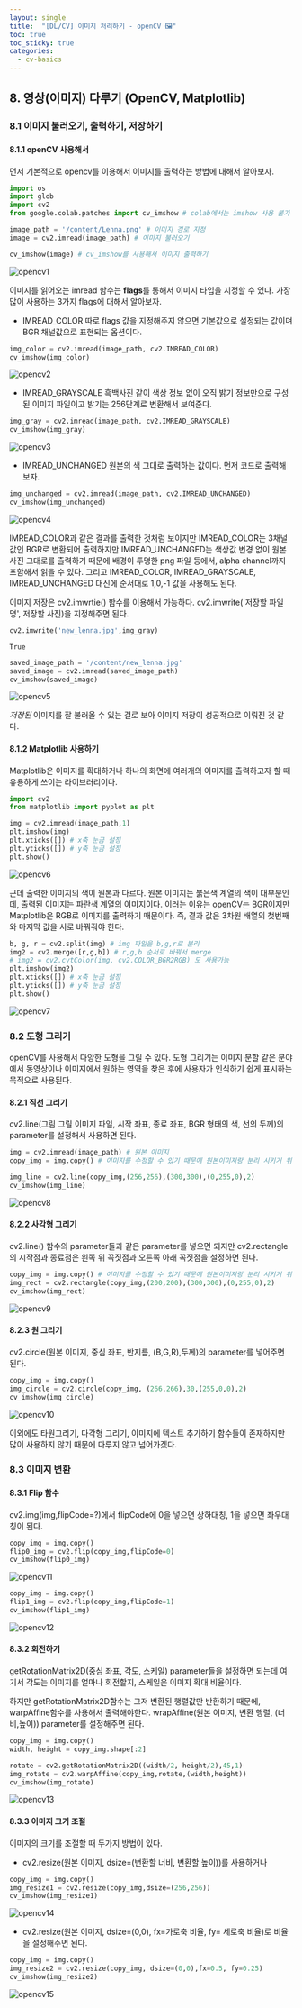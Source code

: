 ```yaml
---
layout: single
title:  "[DL/CV] 이미지 처리하기 - openCV 🖼️"
toc: true
toc_sticky: true
categories:
  - cv-basics
---
```


## 8. 영상(이미지) 다루기 (OpenCV, Matplotlib)

### 8.1 이미지 불러오기, 출력하기, 저장하기
#### 8.1.1 openCV 사용해서
먼저 기본적으로 opencv를 이용해서 이미지를 출력하는 방법에 대해서 알아보자.


```python
import os
import glob
import cv2
from google.colab.patches import cv_imshow # colab에서는 imshow 사용 불가
```


```python
image_path = '/content/Lenna.png' # 이미지 경로 지정
image = cv2.imread(image_path) # 이미지 불러오기
```


```python
cv_imshow(image) # cv_imshow를 사용해서 이미지 출력하기
```




    
![opencv1](https://user-images.githubusercontent.com/77332628/204678180-290321f9-e5cb-4ff8-9ef0-093165549ba6.png)



이미지를 읽어오는 imread 함수는 **flags**를 통해서 이미지 타입을 지정할 수 있다. 가장 많이 사용하는 3가지 flags에 대해서 알아보자.

* IMREAD_COLOR
따로 flags 값을 지정해주지 않으면 기본값으로 설정되는 값이며 BGR 채널값으로 표현되는 옵션이다.




```python
img_color = cv2.imread(image_path, cv2.IMREAD_COLOR)
cv_imshow(img_color)
```




    
![opencv2](https://user-images.githubusercontent.com/77332628/204678190-8f8e8ae9-4a65-49df-a6a8-75782af46c10.png)
    



* IMREAD_GRAYSCALE
흑백사진 같이 색상 정보 없이 오직 밝기 정보만으로 구성된 이미지 파일이고 밝기는 256단계로 변환해서 보여준다.


```python
img_gray = cv2.imread(image_path, cv2.IMREAD_GRAYSCALE)
cv_imshow(img_gray)
```




    
![opencv3](https://user-images.githubusercontent.com/77332628/204678192-08ac2a65-ed00-47fa-8eee-39df126c2172.png)
    



* IMREAD_UNCHANGED
원본의 색 그대로 출력하는 값이다. 먼저 코드로 출력해보자.


```python
img_unchanged = cv2.imread(image_path, cv2.IMREAD_UNCHANGED)
cv_imshow(img_unchanged)
```




    
![opencv4](https://user-images.githubusercontent.com/77332628/204678195-5fe8b7fb-8740-429b-aa6e-5d49305165c5.png)
    



IMREAD_COLOR과 같은 결과를 출력한 것처럼 보이지만 IMREAD_COLOR는 3채널값인 BGR로 변환되어 출력하지만 IMREAD_UNCHANGED는 색상값 변경 없이 원본사진 그대로를 출력하기 때문에 배경이 투명한 png 파일 등에서, alpha channel까지 포함해서 읽을 수 있다. 그리고 IMREAD_COLOR, IMREAD_GRAYSCALE, IMREAD_UNCHANGED 대신에 순서대로 1,0,-1 값을 사용해도 된다.

이미지 저장은 cv2.imwrtie() 함수를 이용해서 가능하다. cv2.imwrite('저장할 파일명', 저장할 사진)을 지정해주면 된다.



```python
cv2.imwrite('new_lenna.jpg',img_gray) 
```




    True




```python
saved_image_path = '/content/new_lenna.jpg'
saved_image = cv2.imread(saved_image_path)
cv_imshow(saved_image)
```




    
![opencv5](https://user-images.githubusercontent.com/77332628/204678199-353441da-b1b0-414b-b6ff-81dcba41d5f2.png)
    



*저장된* 이미지를 잘 불러올 수 있는 걸로 보아 이미지 저장이 성공적으로 이뤄진 것 같다.

#### 8.1.2 Matplotlib 사용하기
Matplotlib은 이미지를 확대하거나 하나의 화면에 여러개의 이미지를 출력하고자 할 때 유용하게 쓰이는 라이브러리이다.


```python
import cv2
from matplotlib import pyplot as plt

img = cv2.imread(image_path,1)
plt.imshow(img)
plt.xticks([]) # x축 눈금 설정
plt.yticks([]) # y축 눈금 설정
plt.show()
```




    
![opencv6](https://user-images.githubusercontent.com/77332628/204678201-e0b77108-9725-4401-b699-81fd80291b08.png)
    



근데 출력한 이미지의 색이 원본과 다르다. 원본 이미지는 붉은색 계열의 색이 대부분인데, 출력된 이미지는 파란색 계열의 이미지이다. 이러는 이유는 openCV는 BGR이지만 Matplotlib은 RGB로 이미지를 출력하기 때문이다. 즉, 결과 값은 3차원 배열의 첫번째와 마지막 값을 서로 바꿔줘야 한다.


```python
b, g, r = cv2.split(img) # img 파일을 b,g,r로 분리
img2 = cv2.merge([r,g,b]) # r,g,b 순서로 바꿔서 merge
# img2 = cv2.cvtColor(img, cv2.COLOR_BGR2RGB) 도 사용가능
plt.imshow(img2)
plt.xticks([]) # x축 눈금 설정
plt.yticks([]) # y축 눈금 설정
plt.show()
```




    
![opencv7](https://user-images.githubusercontent.com/77332628/204678203-d4de4ee6-8f48-45c6-844d-f28f1fa4a43e.png)
    



### 8.2 도형 그리기
openCV를 사용해서 다양한 도형을 그릴 수 있다. 도형 그리기는 이미지 분할 같은 분야에서 동영상이나 이미지에서 원하는 영역을 찾은 후에 사용자가 인식하기 쉽게 표시하는 목적으로 사용된다.

#### 8.2.1 직선 그리기
cv2.line(그림 그릴 이미지 파일, 시작 좌표, 종료 좌표, BGR 형태의 색, 선의 두께)의 parameter를 설정해서 사용하면 된다.


```python
img = cv2.imread(image_path) # 원본 이미지
copy_img = img.copy() # 이미지를 수정할 수 있기 때문에 원본이미지랑 분리 시키기 위해 copy

img_line = cv2.line(copy_img,(256,256),(300,300),(0,255,0),2)
cv_imshow(img_line)
```




    
![opencv8](https://user-images.githubusercontent.com/77332628/204678205-16e63c3d-43a3-4bbb-bbaf-25d440758f52.png)
    



#### 8.2.2 사각형 그리기 
cv2.line() 함수의 parameter들과 같은 parameter를 넣으면 되지만 cv2.rectangle의 시작점과 종료점은 왼쪽 위 꼭짓점과 오른쪽 아래 꼭짓점을 설정하면 된다.


```python
copy_img = img.copy() # 이미지를 수정할 수 있기 때문에 원본이미지랑 분리 시키기 위해 copy
img_rect = cv2.rectangle(copy_img,(200,200),(300,300),(0,255,0),2)
cv_imshow(img_rect)
```




    
![opencv9](https://user-images.githubusercontent.com/77332628/204678210-52f9c561-32f2-4696-b230-351f747653ed.png)
    



#### 8.2.3 원 그리기
cv2.circle(원본 이미지, 중심 좌표, 반지름, (B,G,R),두께)의 parameter를 넣어주면 된다. 


```python
copy_img = img.copy()
img_circle = cv2.circle(copy_img, (266,266),30,(255,0,0),2)
cv_imshow(img_circle)
```




    
![opencv10](https://user-images.githubusercontent.com/77332628/204678212-5a3ba176-ada9-41c2-8ed7-45dc34cd28a4.png)
    



이외에도 타원그리기, 다각형 그리기, 이미지에 텍스트 추가하기 함수들이 존재하지만 많이 사용하지 않기 때문에 다루지 않고 넘어가겠다.

### 8.3 이미지 변환

#### 8.3.1 Flip 함수
cv2.img(img,flipCode=?)에서 flipCode에 0을 넣으면 상하대칭, 1을 넣으면 좌우대칭이 된다.


```python
copy_img = img.copy()
flip0_img = cv2.flip(copy_img,flipCode=0)
cv_imshow(flip0_img)
```




    
![opencv11](https://user-images.githubusercontent.com/77332628/204678213-b73f6ea6-160b-4792-ae02-e25614ab755e.png)
    




```python
copy_img = img.copy()
flip1_img = cv2.flip(copy_img,flipCode=1)
cv_imshow(flip1_img)
```




    
![opencv12](https://user-images.githubusercontent.com/77332628/204678214-64dcfed2-63ac-4b74-84d1-cb7c27c7c0c1.png)
    



#### 8.3.2 회전하기
getRotationMatrix2D(중심 좌표, 각도, 스케일) parameter들을 설정하면 되는데 여기서 각도는 이미지를 얼마나 회전할지, 스케일은 이미지 확대 비율이다. 

하지만 getRotationMatrix2D함수는 그저 변환된 행렬값만 반환하기 때문에, warpAffine함수를 사용해서 출력해야한다. wrapAffine(원본 이미지, 변환 행렬, (너비,높이)) parameter를 설정해주면 된다.



```python
copy_img = img.copy()
width, height = copy_img.shape[:2]

rotate = cv2.getRotationMatrix2D((width/2, height/2),45,1)
img_rotate = cv2.warpAffine(copy_img,rotate,(width,height))
cv_imshow(img_rotate)
```




    
![opencv13](https://user-images.githubusercontent.com/77332628/204678216-04619af2-dcc0-4b65-b653-c173eab48322.png)
    



#### 8.3.3 이미지 크기 조절
이미지의 크기를 조절할 때 두가지 방법이 있다.

* cv2.resize(원본 이미지, dsize=(변환할 너비, 변환할 높이))를 사용하거나


```python
copy_img = img.copy()
img_resize1 = cv2.resize(copy_img,dsize=(256,256))
cv_imshow(img_resize1)
```




    
![opencv14](https://user-images.githubusercontent.com/77332628/204678218-7b645a4d-544c-433e-8e4f-240f1c2e8258.png)
    



* cv2.resize(원본 이미지, dsize=(0,0), fx=가로축 비율, fy= 세로축 비율)로 비율을 설정해주면 된다.


```python
copy_img = img.copy()
img_resize2 = cv2.resize(copy_img, dsize=(0,0),fx=0.5, fy=0.25)
cv_imshow(img_resize2)
```




    
![opencv15](https://user-images.githubusercontent.com/77332628/204678219-5c0abc9d-5b2a-44a2-a726-1ee207778727.png)

    


